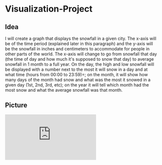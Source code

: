 # Visualization-Project

## Idea
I will create a graph that displays the snowfall in a given city. The x-axis will be of the time period (explained later in this paragraph)
and the y-axis will be the snowfall in inches and centimeters to accommodate for people in other parts of the world. The x-axis will change to go from snowfall that day (the time of day and how much it's supposed to snow that day) to average snowfall in 1 month to a full year. 
On the day, the high and low snowfall will be displayed with a number next to the most it will snow in a day and at what time (hours from 00:00 to 23:59)=; on the month, it will show how many days of the month had snow and what was the most it snowed in a given day (1st, 2nd, 3rd, etc); on the year it will tell which month had the most snow and what the average snowfall was that month.

## Picture
![Note Feb 4, 2025.pdf](https://github.com/user-attachments/files/18652031/Note.Feb.4.2025.pdf)
